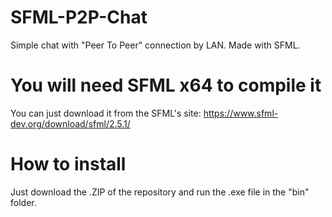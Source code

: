 # SFML-P2P-Chat
Simple chat with "Peer To Peer" connection by LAN. Made with SFML.

# You will need SFML x64 to compile it
You can just download it from the SFML's site: https://www.sfml-dev.org/download/sfml/2.5.1/

# How to install
Just download the .ZIP of the repository and run the .exe file in the "bin" folder.
